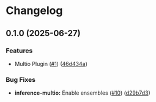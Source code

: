 # Changelog

## 0.1.0 (2025-06-27)


### Features

* Multio Plugin ([#1](https://github.com/ecmwf/anemoi-plugins-ecmwf/issues/1)) ([46d434a](https://github.com/ecmwf/anemoi-plugins-ecmwf/commit/46d434aa3028a6dffb54c89f6facbe801d95deae))


### Bug Fixes

* **inference-multio:** Enable ensembles ([#10](https://github.com/ecmwf/anemoi-plugins-ecmwf/issues/10)) ([d29b7d3](https://github.com/ecmwf/anemoi-plugins-ecmwf/commit/d29b7d37aa4387dc8871b6d9d43e93ff900bfa5a))

